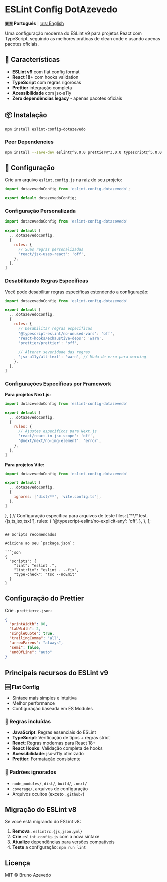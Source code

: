# ESLint Config DotAzevedo

**🇧🇷 Português** | [🇺🇸 English](./README.md)

Uma configuração moderna do ESLint v9 para projetos React com TypeScript, seguindo as melhores práticas de clean code e usando apenas pacotes oficiais.

## 🚀 Características

- **ESLint v9** com flat config format
- **React 18+** com hooks validation
- **TypeScript** com regras rigorosas
- **Prettier** integração completa
- **Acessibilidade** com jsx-a11y
- **Zero dependências legacy** - apenas pacotes oficiais

## 📦 Instalação

```bash
npm install eslint-config-dotazevedo
```

### Peer Dependencies

```bash
npm install --save-dev eslint@^9.0.0 prettier@^3.0.0 typescript@^5.0.0
```

## 🔧 Configuração

Crie um arquivo `eslint.config.js` na raiz do seu projeto:

```javascript
import dotazevedoConfig from 'eslint-config-dotazevedo';

export default dotazevedoConfig;
```

### Configuração Personalizada

```javascript
import dotazevedoConfig from 'eslint-config-dotazevedo'

export default [
  ...dotazevedoConfig,
  {
    rules: {
      // Suas regras personalizadas
      'react/jsx-uses-react': 'off',
    },
  },
]
```

### Desabilitando Regras Específicas

Você pode desabilitar regras específicas estendendo a configuração:

```javascript
import dotazevedoConfig from 'eslint-config-dotazevedo'

export default [
  ...dotazevedoConfig,
  {
    rules: {
      // Desabilitar regras específicas
      '@typescript-eslint/no-unused-vars': 'off',
      'react-hooks/exhaustive-deps': 'warn',
      'prettier/prettier': 'off',
      
      // Alterar severidade das regras
      'jsx-a11y/alt-text': 'warn', // Muda de erro para warning
    },
  },
]
```

### Configurações Específicas por Framework

**Para projetos Next.js:**
```javascript
import dotazevedoConfig from 'eslint-config-dotazevedo'

export default [
  ...dotazevedoConfig,
  {
    rules: {
      // Ajustes específicos para Next.js
      'react/react-in-jsx-scope': 'off',
      '@next/next/no-img-element': 'error',
    },
  },
]
```

**Para projetos Vite:**
```javascript
import dotazevedoConfig from 'eslint-config-dotazevedo'

export default [
  ...dotazevedoConfig,
  {
    ignores: ['dist/**', 'vite.config.ts'],
  },
]
```
  },
  {
    // Configuração específica para arquivos de teste
    files: ['**/*.test.{js,ts,jsx,tsx}'],
    rules: {
      '@typescript-eslint/no-explicit-any': 'off',
    },
  },
];
```

## Scripts recomendados

Adicione ao seu `package.json`:

```json
{
  "scripts": {
    "lint": "eslint .",
    "lint:fix": "eslint . --fix",
    "type-check": "tsc --noEmit"
  }
}
```

## Configuração do Prettier

Crie `.prettierrc.json`:

```json
{
  "printWidth": 80,
  "tabWidth": 2,
  "singleQuote": true,
  "trailingComma": "all",
  "arrowParens": "always",
  "semi": false,
  "endOfLine": "auto"
}
```

## Principais recursos do ESLint v9

### 🆕 Flat Config
- Sintaxe mais simples e intuitiva
- Melhor performance
- Configuração baseada em ES Modules

### 🔧 Regras incluídas
- **JavaScript**: Regras essenciais do ESLint
- **TypeScript**: Verificação de tipos + regras strict
- **React**: Regras modernas para React 18+
- **React Hooks**: Validação completa de hooks
- **Acessibilidade**: jsx-a11y otimizado
- **Prettier**: Formatação consistente

### 📁 Padrões ignorados
- `node_modules/`, `dist/`, `build/`, `.next/`
- `coverage/`, arquivos de configuração
- Arquivos ocultos (exceto `.github/`)

## Migração do ESLint v8

Se você está migrando do ESLint v8:

1. **Remova** `.eslintrc.{js,json,yml}`
2. **Crie** `eslint.config.js` com a nova sintaxe
3. **Atualize** dependências para versões compatíveis
4. **Teste** a configuração: `npm run lint`

## Licença

MIT © Bruno Azevedo
